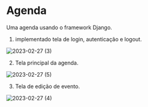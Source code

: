 # Agenda
Uma agenda usando o framework Django.

1. implementado tela de login, autenticação e logout.

![2023-02-27 (3)](https://user-images.githubusercontent.com/91918988/221654823-86e773e9-5014-418b-8038-e990de12ebbe.png)

2. Tela principal da agenda.

![2023-02-27 (5)](https://user-images.githubusercontent.com/91918988/221654951-d48e50a0-3795-4f34-9405-552d712b2862.png)

3. Tela de edição de evento.

![2023-02-27 (4)](https://user-images.githubusercontent.com/91918988/221655113-1c15fb27-596f-4d19-87fc-24de8e2bd35d.png)





